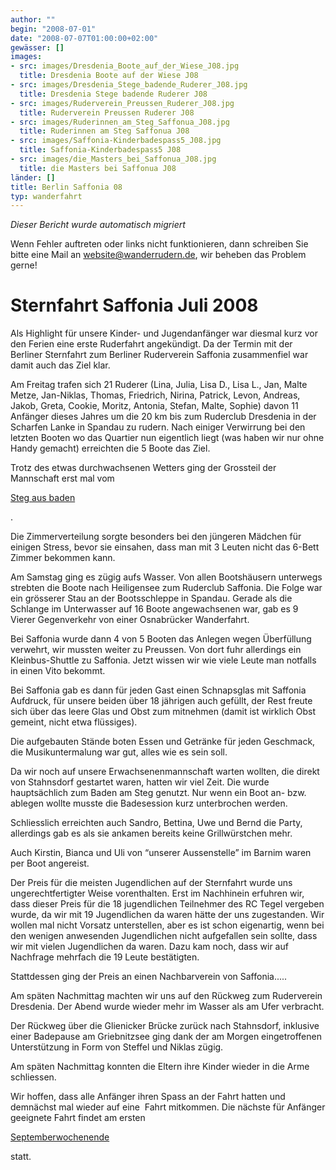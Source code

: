 ```yaml
---
author: ""
begin: "2008-07-01"
date: "2008-07-07T01:00:00+02:00"
gewässer: []
images:
- src: images/Dresdenia_Boote_auf_der_Wiese_J08.jpg
  title: Dresdenia Boote auf der Wiese J08
- src: images/Dresdenia_Stege_badende_Ruderer_J08.jpg
  title: Dresdenia Stege badende Ruderer J08
- src: images/Ruderverein_Preussen_Ruderer_J08.jpg
  title: Ruderverein Preussen Ruderer J08
- src: images/Ruderinnen_am_Steg_Saffonua_J08.jpg
  title: Ruderinnen am Steg Saffonua J08
- src: images/Saffonia-Kinderbadespass5_J08.jpg
  title: Saffonia-Kinderbadespass5 J08
- src: images/die_Masters_bei_Saffonua_J08.jpg
  title: die Masters bei Saffonua J08
länder: []
title: Berlin Saffonia 08
typ: wanderfahrt
---
```



*Dieser Bericht wurde automatisch migriert*

Wenn Fehler auftreten oder links nicht funktionieren, dann schreiben Sie bitte eine Mail an website@wanderrudern.de, wir beheben das Problem gerne!



# Sternfahrt Saffonia Juli 2008


Als Highlight für unsere Kinder- und Jugendanfänger war diesmal kurz vor den Ferien eine erste Ruderfahrt angekündigt. Da der Termin mit der Berliner Sternfahrt zum Berliner Ruderverein Saffonia zusammenfiel war damit auch das Ziel klar.

Am Freitag trafen sich 21 Ruderer (Lina, Julia, Lisa D., Lisa L., Jan, Malte Metze, Jan-Niklas, Thomas, Friedrich, Nirina, Patrick, Levon, Andreas, Jakob, Greta, Cookie, Moritz, Antonia, Stefan, Malte, Sophie) davon 11 Anfänger dieses Jahres um die 20 km bis zum Ruderclub Dresdenia in der Scharfen Lanke in Spandau zu rudern. Nach einiger Verwirrung bei den letzten Booten wo das Quartier nun eigentlich liegt (was haben wir nur ohne Handy gemacht) erreichten die 5 Boote das Ziel.

Trotz des etwas durchwachsenen Wetters ging der Grossteil der Mannschaft erst mal vom

[Steg aus baden](/berichte/2008/baden_bei_dresdenia_08)

.

Die Zimmerverteilung sorgte besonders bei den jüngeren Mädchen für einigen Stress, bevor sie einsahen, dass man mit 3 Leuten nicht das 6-Bett Zimmer bekommen kann.

Am Samstag ging es zügig aufs Wasser. Von allen Bootshäusern unterwegs strebten die Boote nach Heiligensee zum Ruderclub Saffonia. Die Folge war ein grösserer Stau an der Bootsschleppe in Spandau. Gerade als die Schlange im Unterwasser auf 16 Boote angewachsenen war, gab es 9 Vierer Gegenverkehr von einer Osnabrücker Wanderfahrt.

Bei Saffonia wurde dann 4 von 5 Booten das Anlegen wegen Überfüllung verwehrt, wir mussten weiter zu Preussen. Von dort fuhr allerdings ein Kleinbus-Shuttle zu Saffonia. Jetzt wissen wir wie viele Leute man notfalls in einen Vito bekommt.

Bei Saffonia gab es dann für jeden Gast einen Schnapsglas mit Saffonia Aufdruck, für unsere beiden über 18 jährigen auch gefüllt, der Rest freute sich über das leere Glas und Obst zum mitnehmen (damit ist wirklich Obst gemeint, nicht etwa flüssiges).

Die aufgebauten Stände boten Essen und Getränke für jeden Geschmack, die Musikuntermalung war gut, alles wie es sein soll.

Da wir noch auf unsere Erwachsenenmannschaft warten wollten, die direkt von Stahnsdorf gestartet waren, hatten wir viel Zeit. Die wurde hauptsächlich zum Baden am Steg genutzt. Nur wenn ein Boot an- bzw. ablegen wollte musste die Badesession kurz unterbrochen werden.

Schliesslich erreichten auch Sandro, Bettina, Uwe und Bernd die Party, allerdings gab es als sie ankamen bereits keine Grillwürstchen mehr.

Auch Kirstin, Bianca und Uli von “unserer Aussenstelle” im Barnim waren per Boot angereist.

Der Preis für die meisten Jugendlichen auf der Sternfahrt wurde uns ungerechtfertigter Weise vorenthalten. Erst im Nachhinein erfuhren wir, dass dieser Preis für die 18 jugendlichen Teilnehmer des RC Tegel vergeben wurde, da wir mit 19 Jugendlichen da waren hätte der uns zugestanden. Wir wollen mal nicht Vorsatz unterstellen, aber es ist schon eigenartig, wenn bei den wenigen anwesenden Jugendlichen nicht aufgefallen sein sollte, dass wir mit vielen Jugendlichen da waren. Dazu kam noch, dass wir auf Nachfrage mehrfach die 19 Leute bestätigten.

Stattdessen ging der Preis an einen Nachbarverein von Saffonia.....

Am späten Nachmittag machten wir uns auf den Rückweg zum Ruderverein Dresdenia. Der Abend wurde wieder mehr im Wasser als am Ufer verbracht.

Der Rückweg über die Glienicker Brücke zurück nach Stahnsdorf, inklusive einer Badepause am Griebnitzsee ging dank der am Morgen eingetroffenen Unterstützung in Form von Steffel und Niklas zügig.

Am späten Nachmittag konnten die Eltern ihre Kinder wieder in die Arme schliessen.

Wir hoffen, dass alle Anfänger ihren Spass an der Fahrt hatten und demnächst mal wieder auf eine  Fahrt mitkommen. Die nächste für Anfänger geeignete Fahrt findet am ersten

[Septemberwochenende](/berichte/2025/termine)

statt.